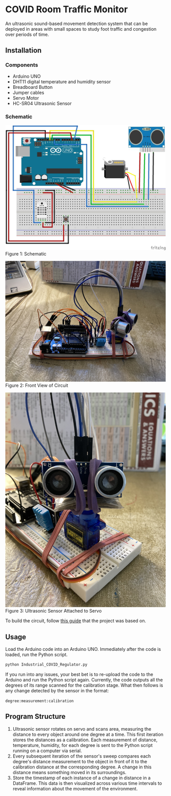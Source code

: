 # COVID Room Traffic Monitor

An ultrasonic sound-based movement detection system that can be deployed in areas with small spaces to study foot traffic and congestion over periods of time.

## Installation

### Components
- Arduino UNO 
- DHT11 digital temperature and humidity sensor
- Breadboard Button
- Jumper cables
- Servo Motor
- HC-SR04 Ultrasonic Sensor

### Schematic
![Schematic](images/schematic.jpg)
Figure 1: Schematic

![Front View](images/IMG-7254.jpg)
Figure 2: Front View of Circuit

![Sensor View](images/IMG-7255.jpg)
Figure 3: Ultrasonic Sensor Attached to Servo

To build the circuit, follow [this guide](http://howtomechatronics.com/projects/arduino-radar-project/) that the project was based on.

## Usage

Load the Arduino code into an Arduino UNO. Immediately after the code is loaded, run the Python script.
```python
python Industrial_COVID_Regulator.py
```

If you run into any issues, your best bet is to re-upload the code to the Arduino and run the Python script again. Currently, the code outputs all the degrees of its range scanned for the calibration stage. What then follows is any change detected by the sensor in the format:

`degree:measurement:calibration`

## Program Structure
1) Ultrasonic sensor rotates on servo and scans area, measuring the distance to every object around one degree at a time. This first iteration stores the distances as a calibration. Each measurement of distance, temperature, humidity, for each degree is sent to the Python script running on a computer via serial.
2) Every subsequent iteration of the sensor's sweep compares each degree's distance measurement to the object in front of it to the calibration distance at the corresponding degree. A change in this distance means something moved in its surroundings.
3) Store the timestamp of each instance of a change in distance in a DataFrame. This data is then visualized across various time intervals to reveal information about the movement of the environment.
